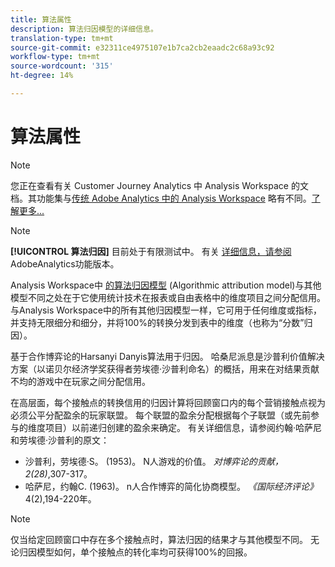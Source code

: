 ```yaml
---
title: 算法属性
description: 算法归因模型的详细信息。
translation-type: tm+mt
source-git-commit: e32311ce4975107e1b7ca2cb2eaadc2c68a93c92
workflow-type: tm+mt
source-wordcount: '315'
ht-degree: 14%

---
```



# 算法属性

>[!NOTE]
>
>您正在查看有关 Customer Journey Analytics 中 Analysis Workspace 的文档。其功能集与[传统 Adobe Analytics 中的 Analysis Workspace](https://docs.adobe.com/content/help/zh-Hans/analytics/analyze/analysis-workspace/home.html) 略有不同。[了解更多...](/help/getting-started/cja-aa.md)

>[!NOTE]
>
>**[!UICONTROL 算法归因]** 目前处于有限测试中。 有关 [详细信息，请参阅](https://docs.adobe.com/content/help/zh-Hans/analytics/landing/an-releases.html) AdobeAnalytics功能版本。

Analysis Workspace中 [的算法归因模型](models.md) (Algorithmic attribution model)与其他模型不同之处在于它使用统计技术在报表或自由表格中的维度项目之间分配信用。 与Analysis Workspace中的所有其他归因模型一样，它可用于任何维度或指标，并支持无限细分和细分，并将100%的转换分发到表中的维度（也称为“分数”归因）。

基于合作博弈论的Harsanyi Danyis算法用于归因。 哈桑尼派息是沙普利价值解决方案（以诺贝尔经济学奖获得者劳埃德·沙普利命名）的概括，用来在对结果贡献不均的游戏中在玩家之间分配信用。

在高层面，每个接触点的转换信用的归因计算将回顾窗口内的每个营销接触点视为必须公平分配盈余的玩家联盟。 每个联盟的盈余分配根据每个子联盟（或先前参与的维度项目）以前递归创建的盈余来确定。 有关详细信息，请参阅约翰·哈萨尼和劳埃德·沙普利的原文：

* 沙普利，劳埃德·S。 (1953)。 N人游戏的价值。 *对博弈论的贡献，2(28)*,307-317。
* 哈萨尼，约翰C. (1963)。 n人合作博弈的简化协商模型。 *《国际经济评论》* 4(2),194-220年。

>[!NOTE]
>
>仅当给定回顾窗口中存在多个接触点时，算法归因的结果才与其他模型不同。 无论归因模型如何，单个接触点的转化率均可获得100%的回报。
